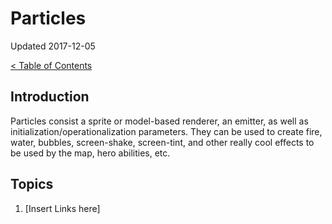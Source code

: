 # Particles

Updated 2017-12-05

[< Table of Contents][0]

## Introduction

Particles consist a sprite or model-based renderer, an emitter, as well as initialization/operationalization parameters. They can be used to create fire, water, bubbles, screen-shake, screen-tint, and other really cool effects to be used by the map, hero abilities, etc.

## Topics

1. [Insert Links here]

[0]: README.md
[1]: filename.md
[2]: filename.md
[3]: filename.md
[4]: filename.md
[5]: filename.md
[6]: filename.md
[7]: filename.md
[8]: filename.md
